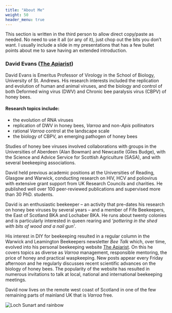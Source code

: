 ```yaml
---
title: "About Me"
weight: 50
header_menu: true
---
```


This section is written in the third person to allow direct copy/paste as needed. No need to use it all (or any of it), just chop out the bits you don’t want. I usually include a slide in my presentations that has a few bullet points about me to save having an extended introduction.

### David Evans ([The Apiarist](https://www.theapiarist.org))

David Evans is Emeritus Professor of Virology in the School of Biology, University of St. Andrews. His research interests included the replication and evolution of human and animal viruses, and the biology and control of both Deformed wing virus (DWV) and Chronic bee paralysis virus (CBPV) of honey bees.

#### Research topics include:

* the evolution of RNA viruses
* replication of DWV in honey bees, *Varroa* and non-*Apis* pollinators
* rational *Varroa* control at the landscape scale
* the biology of CBPV, an emerging pathogen of honey bees

Studies of honey bee viruses involved collaborations with groups in the Universities of Aberdeen (Alan Bowman) and Newcastle (Giles Budge), with the Science and Advice Service for Scottish Agriculture (SASA), and with several beekeeping associations.

David held previous academic positions at the Universities of Reading, Glasgow and Warwick, conducting research on HIV, HCV and poliovirus with extensive grant support from UK Research Councils and charities. He published well over 100 peer-reviewed publications and supervised more than 30 PhD. students.

David is an enthusiastic beekeeper – an activity that pre-dates his research on honey bee viruses by several years – and a member of Fife Beekeepers, the East of Scotland BKA and Lochaber BKA. He runs about twenty colonies and is particularly interested in queen rearing and *‘pottering in the shed with bits of wood and a nail gun’*.

His interest in DIY for beekeeping resulted in a regular column in the Warwick and Leamington Beekeepers newsletter *Bee Talk* which, over time, evolved into his personal beekeeping website [The Apiarist](https://www.theapiarist.org). On this he covers topics as diverse as *Varroa* management, responsible mentoring, the price of honey and practical waspkeeping. New posts appear every Friday afternoon and he regularly discusses recent scientific advances on the biology of honey bees. The popularity of the website has resulted in numerous invitations to talk at local, national and international beekeeping meetings.

David now lives on the remote west coast of Scotland in one of the few remaining parts of mainland UK that is *Varroa* free.

![Loch Sunart and rainbow](images/210521-001.webp)

